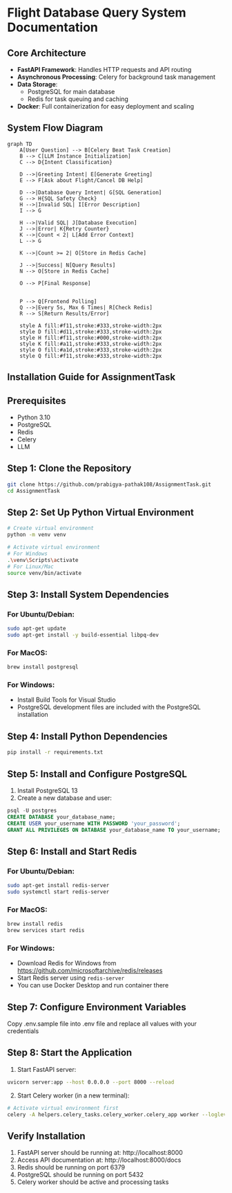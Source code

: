 # Flight Database Query System Documentation
## Core Architecture
- **FastAPI Framework**: Handles HTTP requests and API routing
- **Asynchronous Processing**: Celery for background task management
- **Data Storage**:
  - PostgreSQL for main database
  - Redis for task queuing and caching
- **Docker**: Full containerization for easy deployment and scaling

## System Flow Diagram
```mermaid
graph TD
    A[User Question] --> B[Celery Beat Task Creation]
    B --> C[LLM Instance Initialization]
    C --> D{Intent Classification}
    
    D -->|Greeting Intent| E[Generate Greeting]
    E --> F[Ask about Flight/Cancel DB Help]
    
    D -->|Database Query Intent| G[SQL Generation]
    G --> H{SQL Safety Check}
    H -->|Invalid SQL| I[Error Description]
    I --> G
    
    H -->|Valid SQL| J[Database Execution]
    J -->|Error| K{Retry Counter}
    K -->|Count < 2| L[Add Error Context]
    L --> G
    
    K -->|Count >= 2| O[Store in Redis Cache]
    
    J -->|Success| N[Query Results]
    N --> O[Store in Redis Cache]
    
    O --> P[Final Response]
   
    
    P --> Q[Frontend Polling]
    Q -->|Every 5s, Max 6 Times| R[Check Redis]
    R --> S[Return Results/Error]
    
    style A fill:#f11,stroke:#333,stroke-width:2px
    style D fill:#d11,stroke:#333,stroke-width:2px
    style H fill:#f11,stroke:#000,stroke-width:2px
    style K fill:#a11,stroke:#333,stroke-width:2px
    style O fill:#a1d,stroke:#333,stroke-width:2px
    style Q fill:#f11,stroke:#333,stroke-width:2px
```


## Installation Guide for AssignmentTask

## Prerequisites
- Python 3.10
- PostgreSQL
- Redis
- Celery
- LLM 

## Step 1: Clone the Repository
```bash
git clone https://github.com/prabigya-pathak108/AssignmentTask.git
cd AssignmentTask
```

## Step 2: Set Up Python Virtual Environment
```bash
# Create virtual environment
python -m venv venv

# Activate virtual environment
# For Windows
.\venv\Scripts\activate
# For Linux/Mac
source venv/bin/activate
```

## Step 3: Install System Dependencies
### For Ubuntu/Debian:
```bash
sudo apt-get update
sudo apt-get install -y build-essential libpq-dev
```

### For MacOS:
```bash
brew install postgresql
```

### For Windows:
- Install Build Tools for Visual Studio
- PostgreSQL development files are included with the PostgreSQL installation

## Step 4: Install Python Dependencies
```bash
pip install -r requirements.txt
```

## Step 5: Install and Configure PostgreSQL
1. Install PostgreSQL 13
2. Create a new database and user:
```sql
psql -U postgres
CREATE DATABASE your_database_name;
CREATE USER your_username WITH PASSWORD 'your_password';
GRANT ALL PRIVILEGES ON DATABASE your_database_name TO your_username;
```

## Step 6: Install and Start Redis
### For Ubuntu/Debian:
```bash
sudo apt-get install redis-server
sudo systemctl start redis-server
```

### For MacOS:
```bash
brew install redis
brew services start redis
```

### For Windows:
- Download Redis for Windows from https://github.com/microsoftarchive/redis/releases
- Start Redis server using `redis-server`
- You can use Docker Desktop and run container there

## Step 7: Configure Environment Variables
Copy .env.sample file into .env file and replace all values with your credentials

## Step 8: Start the Application
1. Start FastAPI server:
```bash
uvicorn server:app --host 0.0.0.0 --port 8000 --reload
```

2. Start Celery worker (in a new terminal):
```bash
# Activate virtual environment first
celery -A helpers.celery_tasks.celery_worker.celery_app worker --loglevel=info
```

## Verify Installation
1. FastAPI server should be running at: http://localhost:8000
2. Access API documentation at: http://localhost:8000/docs
3. Redis should be running on port 6379
4. PostgreSQL should be running on port 5432
5. Celery worker should be active and processing tasks